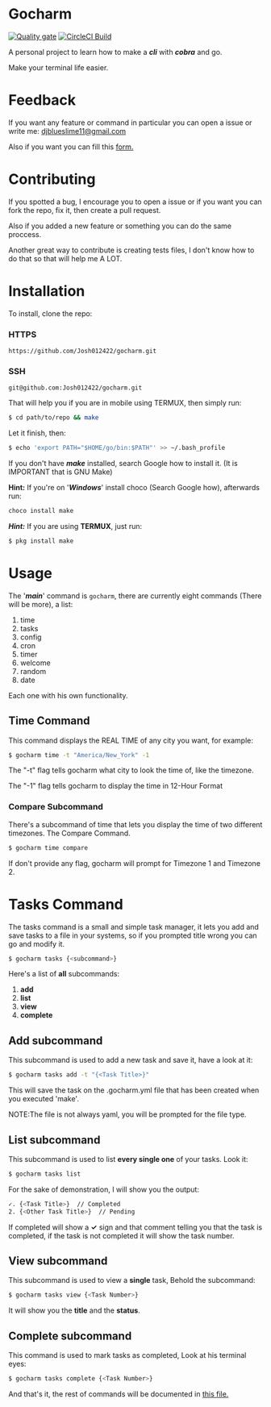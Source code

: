 # Gocharm

[![Quality gate](https://sonarcloud.io/api/project_badges/quality_gate?project=Josh012422_utils)](https://sonarcloud.io/dashboard?id=Josh012422_utils) [![CircleCI Build](https://circleci.com/gh/Josh012422/gocharm.svg?style=svg)](https://app.circleci.com/pipelines/github/Josh012422/gocharm)

A personal project to learn how to make a **_cli_** with **_cobra_** and go.

Make your terminal life easier.

# Feedback

If you want any feature or command in particular you can open a issue or write me: djblueslime11@gmail.com

Also if you want you can fill this [form.](https://forms.gle/8fAoibD6MuwoNphBA)

# Contributing

If you spotted a bug, I encourage you to open a issue or if you want you can fork the repo, fix it, then create a pull request.

Also if you added a new feature or something you can do the same proccess.

Another great way to contribute is creating tests files, I don't know how to do that so that will help me A LOT.

# Installation

To install, clone the repo: 

### HTTPS
```
https://github.com/Josh012422/gocharm.git
```

### SSH
```
git@github.com:Josh012422/gocharm.git
```

That will help you if you are in mobile using TERMUX, then simply run:

```bash
$ cd path/to/repo && make
```

Let it finish, then:

```bash
$ echo 'export PATH="$HOME/go/bin:$PATH"' >> ~/.bash_profile
```

If you don't have **_make_** installed, search Google how to install it. (It is IMPORTANT that is GNU Make)

**Hint:** If you're on '**_Windows_**' install choco (Search Google how), afterwards run:

```bash
choco install make
```
**_Hint:_** If you are using **__TERMUX__**, just run:

```bash
$ pkg install make
```

# Usage

The '**_main_**' command is `gocharm`, there are currently eight commands (There will be more), a list:

1. time
2. tasks
3. config
4. cron
5. timer
6. welcome
7. random
8. date

Each one with his own functionality.

## Time Command

This command displays the REAL TIME of any city you want, for example:

```bash
$ gocharm time -t "America/New_York" -1
```

The "-t" flag tells gocharm what city to look the time of, like the timezone.

The "-1" flag tells gocharm to display the time in 12-Hour Format

### Compare Subcommand

There's a subcommand of time that lets you display the time of two different timezones. The Compare Command.

```bash
$ gocharm time compare
```

If don't provide any flag, gocharm will prompt for Timezone 1 and Timezone 2.

# Tasks Command

The tasks command is a small and simple task manager, it lets you add and save tasks to a file in your systems, so if you prompted title wrong you can go and modify it.

```bash
$ gocharm tasks {<subcommand>}
```

Here's a list of __all__ subcommands:

1. __add__
2. __list__
3. __view__
4. __complete__

## Add subcommand

This subcommand is used to add a new task and save it, have a look at it:

```bash
$ gocharm tasks add -t "{<Task Title>}"
```

This will save the task on the .gocharm.yml file that has been created when you executed 'make'.

NOTE:The file is not always yaml, you will be prompted for the file type.

## List subcommand

This subcommand is used to list __every single one__ of your tasks. Look it:

```bash
$ gocharm tasks list
```

For the sake of demonstration, I will show you the output:

```bash
✓. {<Task Title>}  // Completed
2. {<Other Task Title>}  // Pending
```

If completed will show a __✓__ sign and that comment telling you that the task is completed, if the task is not completed it will show the task number.

## View subcommand

This subcommand is used to view a __single__ task, Behold the subcommand:

```bash
$ gocharm tasks view {<Task Number>}
```

It will show you the __title__ and the __status__.

## Complete subcommand

This command is used to mark tasks as completed, Look at his terminal eyes:

```bash
$ gocharm tasks complete {<Task Number>}
```

And that's it, the rest of commands will be documented in [this file.](/docs/full_guide.md)
